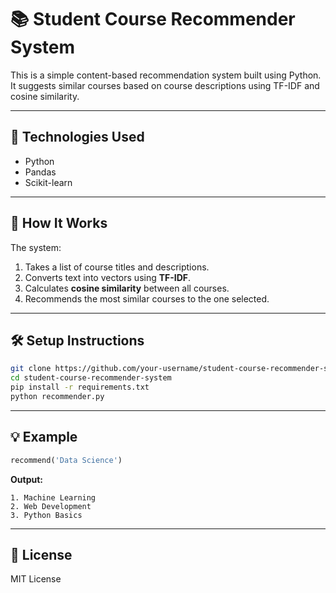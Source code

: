 
# 📚 Student Course Recommender System

This is a simple content-based recommendation system built using Python. It suggests similar courses based on course descriptions using TF-IDF and cosine similarity.

---

## 🧠 Technologies Used

- Python
- Pandas
- Scikit-learn

---

## 🚀 How It Works

The system:
1. Takes a list of course titles and descriptions.
2. Converts text into vectors using **TF-IDF**.
3. Calculates **cosine similarity** between all courses.
4. Recommends the most similar courses to the one selected.

---

## 🛠️ Setup Instructions

```bash
git clone https://github.com/your-username/student-course-recommender-system.git
cd student-course-recommender-system
pip install -r requirements.txt
python recommender.py
```

---

## 💡 Example

```python
recommend('Data Science')
```

**Output:**
```
1. Machine Learning
2. Web Development
3. Python Basics
```

---

## 📃 License

MIT License
